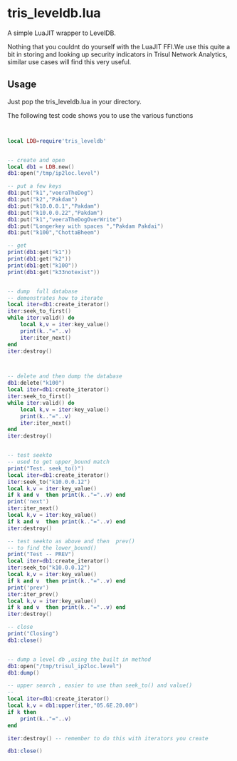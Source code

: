 tris_leveldb.lua
==================

A simple LuaJIT wrapper to LevelDB. 

Nothing  that you couldnt do yourself with the LuaJIT FFI.We use this quite a bit in 
storing and looking up security indicators in Trisul Network Analytics, similar use cases
will find this very useful. 

Usage
-------

Just pop the tris_leveldb.lua in your directory. 

The following test code shows you to use the various functions


````lua 


local LDB=require'tris_leveldb'


-- create and open 
local db1 = LDB.new()
db1:open("/tmp/ip2loc.level")

-- put a few keys 
db1:put("k1","veeraTheDog")
db1:put("k2","Pakdam")
db1:put("k10.0.0.1","Pakdam")
db1:put("k10.0.0.22","Pakdam")
db1:put("k1","veeraTheDogOverWrite")
db1:put("Longerkey with spaces ","Pakdam Pakdai")
db1:put("k100","ChottaBheem")

-- get 
print(db1:get("k1"))
print(db1:get("k2"))
print(db1:get("k100"))
print(db1:get("k33notexist"))


-- dump  full database 
-- demonstrates how to iterate 
local iter=db1:create_iterator()
iter:seek_to_first()
while iter:valid() do 
	local k,v = iter:key_value()
	print(k.."="..v)
	iter:iter_next()
end 
iter:destroy()



-- delete and then dump the database 
db1:delete("k100")
local iter=db1:create_iterator()
iter:seek_to_first()
while iter:valid() do 
	local k,v = iter:key_value()
	print(k.."="..v)
	iter:iter_next()
end 
iter:destroy()


-- test seekto  
-- used to get upper_bound match 
print("Test. seek_to()")
local iter=db1:create_iterator()
iter:seek_to("k10.0.0.12")
local k,v = iter:key_value()
if k and v  then print(k.."="..v) end
print('next')
iter:iter_next()
local k,v = iter:key_value()
if k and v  then print(k.."="..v) end
iter:destroy()

-- test seekto as above and then  prev()
-- to find the lower_bound()  
print("Test -- PREV")
local iter=db1:create_iterator()
iter:seek_to("k10.0.0.12")
local k,v = iter:key_value()
if k and v  then print(k.."="..v) end
print('prev')
iter:iter_prev()
local k,v = iter:key_value()
if k and v  then print(k.."="..v) end
iter:destroy()

-- close 
print("Closing")
db1:close() 


-- dump a level db ,using the built in method 
db1:open("/tmp/trisul_ip2loc.level")
db1:dump()

-- upper search , easier to use than seek_to() and value() 
-- 
local iter=db1:create_iterator()
local k,v = db1:upper(iter,"05.6E.20.00")
if k then 
	print(k.."="..v)
end 

iter:destroy() -- remember to do this with iterators you create 

db1:close() 


````
